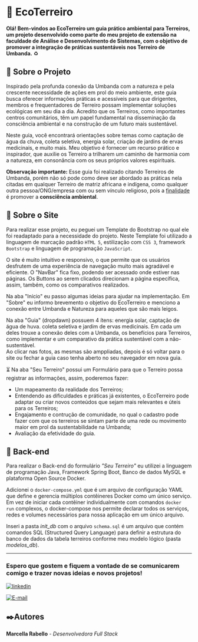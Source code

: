 # 🌱 EcoTerreiro  

**Olá! Bem-vindos ao EcoTerreiro um guia prático ambiental para Terreiros, um projeto desenvolvido como parte do meu projeto de extensão na faculdade de Análise e Desenvolvimento de Sistemas, com o objetivo de promover a integração de práticas sustentáveis nos Terreiro de Umbanda.** ♻️

## 🚀 Sobre o Projeto
Inspirado pela profunda conexão da Umbanda com a natureza e pela crescente necessidade de ações em prol do meio ambiente, este guia busca oferecer informações práticas e acessíveis para que dirigentes, membros e frequentadores de Terreiro  possam implementar soluções ecológicas em seu dia a dia. Acredito que os Terreiros, como importantes centros comunitários, têm um papel fundamental na disseminação da consciência ambiental e na construção de um futuro mais sustentável.

Neste guia, você encontrará orientações sobre temas como captação de água da chuva, coleta seletiva, energia solar, criação de jardins de ervas medicinais, e muito mais. Meu objetivo é fornecer um recurso prático e inspirador, que auxilie os Terreiro a trilharem um caminho de harmonia com a natureza, em consonância com os seus próprios valores espirituais.


**Observação importante:** Esse guia foi realizado citando Terreiros de Umbanda, porém não só pode como deve ser abordado as práticas nela citadas em qualquer Terreiro de matriz africana e indígena, como qualquer outra pessoa/ONG/empresa com ou sem vínculo religioso, pois a <ins>finalidade</ins> é promover a **consciência ambiental**.  


## 🔧 Sobre o Site
Para realizar esse projeto, eu peguei um Template do Bootstrap no qual ele foi readaptado para a necessidade do projeto. Neste Template foi utilizado a linguagem de marcação padrão `HTML 5`, estilização com `CSS 3`, framework `Bootstrap` e linguagem de programação `JavaScript`.

O site é muito intuitivo e responsivo, o que permite que os usuários desfrutem de uma experiência de navegação muito mais agradável e eficiente.
O "NavBar" fica fixo, podendo ser acessado onde estiver nas páginas.
Os Buttons ao serem clicados direcionam a página específica, assim, também, como os comparativos realizados.

Na aba "Início" eu passo algumas ideias para ajudar na implementação.
Em "Sobre" eu informo brevemento o objetivo do EcoTerreiro e menciono a conexão entre Umbanda e Natureza para aqueles que são mais leigos.

Na aba "Guia" (dropdawn) possuem 4 ítens: energia solar, captação de água de huva. coleta seletiva e jardim de ervas medicinais. Em cada um deles trouxe a conexão deles com a Umbanda, os benefícios para Terreiros, como implementar e um comparativo da prática sustentável com a não-sustentável.  
Ao clicar nas fotos, as mesmas são amppliadas, depois é só voltar para o site ou fechar a guia caso tenha aberto no seu navegador em nova guia.

⏳  Na aba "Seu Terreiro" possui um Formulário para que o Terreiro possa registrar as informações, assim, poderemos fazer:
* Um mapeamento da realidade dos Terreiros;
* Entendendo as dificuldades e práticas já existentes, o EcoTerreiro pode adaptar ou criar novos conteúdos que sejam mais relevantes e úteis para os Terreiros;
* Engajamento e contrução de comunidade, no qual o cadastro pode fazer com que os terreiros se sintam parte de uma rede ou movimento maior em prol da sustentabilidade na Umbanda;
* Avaliação da efetividade do guia.

 ## 🔨 Back-end
 Para realizar o Back-end do formulário *"Seu Terreiro"* eu utilizei a linguagem de programação Java, Framework Spring Boot, Banco de dados MySQL e plataforma Open Source Docker.

Adicionei o `docker-compose.yml` que é um arquivo de configuração YAML que define e gerencia múltiplos contêineres Docker como um único serviço. Em vez de iniciar cada contêiner individualmente com comandos `docker run` complexos, o docker-compose nos permite declarar todos os serviços, redes e volumes necessários para nossa aplicação em um único arquivo.

 Inseri a pasta *init_db* com o arquivo `schema.sql` é um arquivo que contém comandos SQL (Structured Query Language) para definir a estrutura do banco de dados da tabela terreiros conforme meu modelo lógico (pasta *modelos_db*).

_________________________________________


### Espero que gostem e fiquem a vontade de se comunicarem comigo e trazer novas ideias e novos projetos!

[![linkedin](https://img.shields.io/badge/linkedin-0A66C2?style=for-the-badge&logo=linkedin&logoColor=white)](https://www.linkedin.com/in/marcella-rabello-b80b08315/)

[![E-mail](https://img.shields.io/badge/email-EA4335?style=for-the-badge&logo=gmail&logoColor=white)](mailto:marcella.rabello@hotmail.com)

## ✒️Autores

**Marcella Rabello** - *Desenvolvedora Full Stack*

